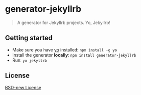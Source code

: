 # generator-jekyllrb

> A generator for Jekyllrb projects. Yo, Jekyllrb!

## Getting started

- Make sure you have [yo](https://github.com/yeoman/yo) installed:
    `npm install -g yo`
- Install the generator **locally**: `npm install generator-jekyllrb`
- Run: `yo jekyllrb`

## License
[BSD-new License](http://en.wikipedia.org/wiki/BSD_License)
